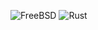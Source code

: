 
![FreeBSD](https://img.shields.io/badge/FREEBSD-AB2B28?style=for-the-badge&logo=freebsd&logoColor=white)
![Rust](https://img.shields.io/badge/RUST-black?style=for-the-badge&logo=rust&logoColor=white)
